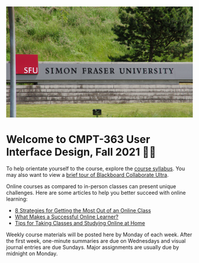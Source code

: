 ![SFU](assets/images/14629783776_f406f0c922_k.jpg ':class=banner-image')

# Welcome to CMPT-363 User Interface Design, Fall 2021 👋🏼

To help orientate yourself to the course, explore the [course syllabus](https://canvas.sfu.ca). You may also want to view a [brief tour of Blackboard Collaborate Ultra](https://www.youtube.com/watch?v=6SKSODqUeWg).

Online courses as compared to in-person classes can present unique challenges. Here are some articles to help you better succeed with online learning:

* [8 Strategies for Getting the Most Out of an Online Class](https://www.northeastern.edu/graduate/blog/tips-for-taking-online-classes/)
* [What Makes a Successful Online Learner?](https://careerwise.minnstate.edu/education/successonline.html)
* [Tips for Taking Classes and Studying Online at Home](https://www.ualberta.ca/current-students/academic-success-centre/resources/working-online.html)

Weekly course materials will be posted here by Monday of each week. After the first week, one-minute summaries are due on Wednesdays and visual journal entries are due Sundays. Major assignments are usually due by midnight on Monday.
